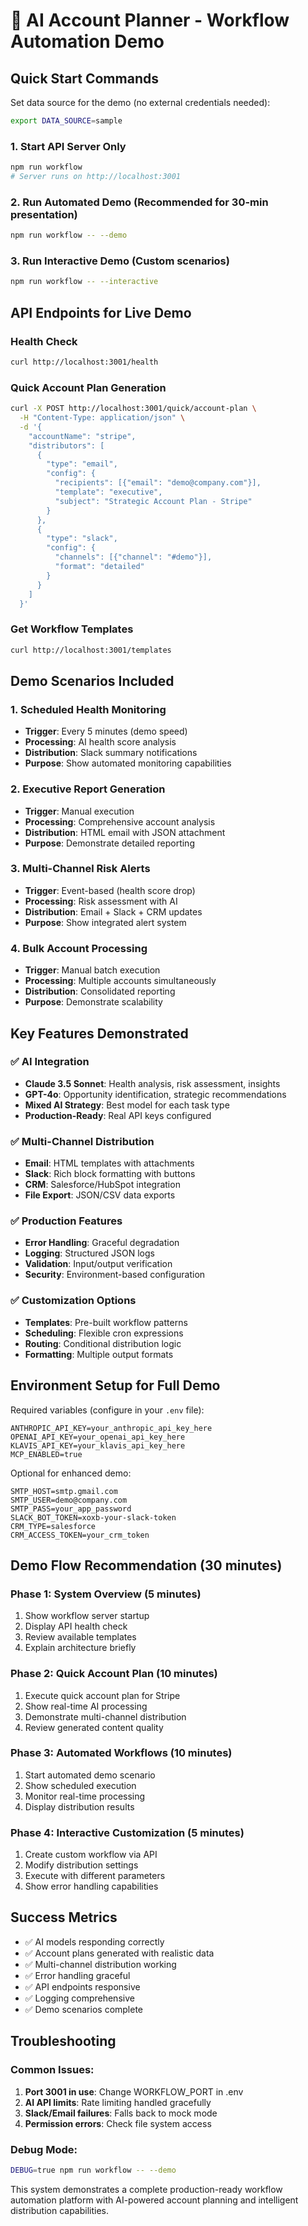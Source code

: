 # 🎯 AI Account Planner - Workflow Automation Demo

## Quick Start Commands

Set data source for the demo (no external credentials needed):
```bash
export DATA_SOURCE=sample
```

### 1. Start API Server Only
```bash
npm run workflow
# Server runs on http://localhost:3001
```

### 2. Run Automated Demo (Recommended for 30-min presentation)
```bash
npm run workflow -- --demo
```

### 3. Run Interactive Demo (Custom scenarios)
```bash
npm run workflow -- --interactive
```

## API Endpoints for Live Demo

### Health Check
```bash
curl http://localhost:3001/health
```

### Quick Account Plan Generation
```bash
curl -X POST http://localhost:3001/quick/account-plan \
  -H "Content-Type: application/json" \
  -d '{
    "accountName": "stripe",
    "distributors": [
      {
        "type": "email",
        "config": {
          "recipients": [{"email": "demo@company.com"}],
          "template": "executive",
          "subject": "Strategic Account Plan - Stripe"
        }
      },
      {
        "type": "slack",
        "config": {
          "channels": [{"channel": "#demo"}],
          "format": "detailed"
        }
      }
    ]
  }'
```

### Get Workflow Templates
```bash
curl http://localhost:3001/templates
```

## Demo Scenarios Included

### 1. **Scheduled Health Monitoring**
- **Trigger**: Every 5 minutes (demo speed)
- **Processing**: AI health score analysis
- **Distribution**: Slack summary notifications
- **Purpose**: Show automated monitoring capabilities

### 2. **Executive Report Generation** 
- **Trigger**: Manual execution
- **Processing**: Comprehensive account analysis
- **Distribution**: HTML email with JSON attachment
- **Purpose**: Demonstrate detailed reporting

### 3. **Multi-Channel Risk Alerts**
- **Trigger**: Event-based (health score drop)
- **Processing**: Risk assessment with AI
- **Distribution**: Email + Slack + CRM updates
- **Purpose**: Show integrated alert system

### 4. **Bulk Account Processing**
- **Trigger**: Manual batch execution
- **Processing**: Multiple accounts simultaneously
- **Distribution**: Consolidated reporting
- **Purpose**: Demonstrate scalability

## Key Features Demonstrated

### ✅ AI Integration
- **Claude 3.5 Sonnet**: Health analysis, risk assessment, insights
- **GPT-4o**: Opportunity identification, strategic recommendations
- **Mixed AI Strategy**: Best model for each task type
- **Production-Ready**: Real API keys configured

### ✅ Multi-Channel Distribution
- **Email**: HTML templates with attachments
- **Slack**: Rich block formatting with buttons
- **CRM**: Salesforce/HubSpot integration
- **File Export**: JSON/CSV data exports

### ✅ Production Features
- **Error Handling**: Graceful degradation
- **Logging**: Structured JSON logs
- **Validation**: Input/output verification
- **Security**: Environment-based configuration

### ✅ Customization Options
- **Templates**: Pre-built workflow patterns
- **Scheduling**: Flexible cron expressions
- **Routing**: Conditional distribution logic
- **Formatting**: Multiple output formats

## Environment Setup for Full Demo

Required variables (configure in your `.env` file):
```env
ANTHROPIC_API_KEY=your_anthropic_api_key_here
OPENAI_API_KEY=your_openai_api_key_here
KLAVIS_API_KEY=your_klavis_api_key_here
MCP_ENABLED=true
```

Optional for enhanced demo:
```env
SMTP_HOST=smtp.gmail.com
SMTP_USER=demo@company.com
SMTP_PASS=your_app_password
SLACK_BOT_TOKEN=xoxb-your-slack-token
CRM_TYPE=salesforce
CRM_ACCESS_TOKEN=your_crm_token
```

## Demo Flow Recommendation (30 minutes)

### Phase 1: System Overview (5 minutes)
1. Show workflow server startup
2. Display API health check
3. Review available templates
4. Explain architecture briefly

### Phase 2: Quick Account Plan (10 minutes)
1. Execute quick account plan for Stripe
2. Show real-time AI processing
3. Demonstrate multi-channel distribution
4. Review generated content quality

### Phase 3: Automated Workflows (10 minutes)
1. Start automated demo scenario
2. Show scheduled execution
3. Monitor real-time processing
4. Display distribution results

### Phase 4: Interactive Customization (5 minutes)
1. Create custom workflow via API
2. Modify distribution settings
3. Execute with different parameters
4. Show error handling capabilities

## Success Metrics

- ✅ AI models responding correctly
- ✅ Account plans generated with realistic data
- ✅ Multi-channel distribution working
- ✅ Error handling graceful
- ✅ API endpoints responsive
- ✅ Logging comprehensive
- ✅ Demo scenarios complete

## Troubleshooting

### Common Issues:
1. **Port 3001 in use**: Change WORKFLOW_PORT in .env
2. **AI API limits**: Rate limiting handled gracefully
3. **Slack/Email failures**: Falls back to mock mode
4. **Permission errors**: Check file system access

### Debug Mode:
```bash
DEBUG=true npm run workflow -- --demo
```

This system demonstrates a complete production-ready workflow automation platform with AI-powered account planning and intelligent distribution capabilities.
